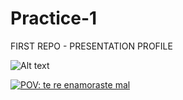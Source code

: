 # Practice-1
FIRST REPO - PRESENTATION PROFILE

![Alt text](https://images.genius.com/10c59762215ad84aea862a05d0d65cd7.300x300x1.png)

[![POV: te re enamoraste mal](https://img.youtube.com/vi/JV-O4uZvAGs/0.jpg)](https://www.youtube.com/watch?v=VIDEO_ID)
